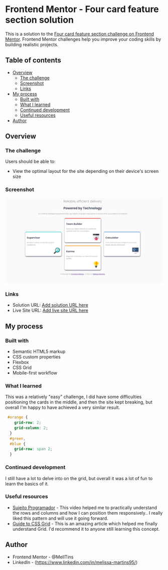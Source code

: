 # Frontend Mentor - Four card feature section solution

This is a solution to the [Four card feature section challenge on Frontend Mentor](https://www.frontendmentor.io/challenges/four-card-feature-section-weK1eFYK). Frontend Mentor challenges help you improve your coding skills by building realistic projects. 

## Table of contents

- [Overview](#overview)
  - [The challenge](#the-challenge)
  - [Screenshot](#screenshot)
  - [Links](#links)
- [My process](#my-process)
  - [Built with](#built-with)
  - [What I learned](#what-i-learned)
  - [Continued development](#continued-development)
  - [Useful resources](#useful-resources)
- [Author](#author)




## Overview

### The challenge

Users should be able to:

- View the optimal layout for the site depending on their device's screen size

### Screenshot

![](./images/Screenshot_1.png)


### Links

- Solution URL: [Add solution URL here](https://github.com/MellTins/four-card-feature-section-master)
- Live Site URL: [Add live site URL here](https://melltins.github.io/four-card-feature-section-master/)

## My process

### Built with

- Semantic HTML5 markup
- CSS custom properties
- Flexbox
- CSS Grid
- Mobile-first workflow

### What I learned

This was a relatively "easy" challenge, I did have some difficulties positioning the cards in the middle, and then the site kept breaking, but overall I'm happy to have achieved a very similar result.

```css
 #orange {
    grid-row: 2;
    grid-column: 2;
  }
  #green,
  #blue {
    grid-row: span 2;
  }
```
### Continued development

I still have a lot to delve into on the grid, but overall it was a lot of fun to learn the basics of it.

### Useful resources

- [Sujeito Programador](https://www.youtube.com/watch?v=Aql4FvOKcho&ab_channel=Sujeitoprogramador) - This video helped me to practically understand the rows and columns and how I can position them responsively.. I really liked this pattern and will use it going forward.
- [Guide to CSS Grid](https://www.joshwcomeau.com/css/interactive-guide-to-grid/) - This is an amazing article which helped me finally understand Grid. I'd recommend it to anyone still learning this concept.

## Author

- Frontend Mentor - @MellTins
- LinkedIn - (https://www.linkedin.com/in/melissa-martins95/)

